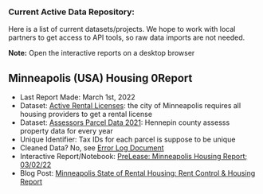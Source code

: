 ### Current Active Data Repository: 
Here is a list of current datasets/projects. We hope to work with local partners to get access to API tools, so raw data imports are not needed.

**Note:** Open the interactive reports on a desktop browser

## Minneapolis (USA) Housing 0Report
* Last Report Made: March 1st, 2022 
* Dataset: [Active Rental Licenses](https://opendata.minneapolismn.gov/datasets/cityoflakes::active-rental-licenses/about): the city of Minneapolis requires all housing providers to get a rental license
* Dataset: [Assessors Parcel Data 2021](https://opendata.minneapolismn.gov/datasets/assessors-parcel-data-2021/explore): Hennepin county assesss property data for every year 
* Unique Identifier: Tax IDs for each parcel is suppose to be unique
* Cleaned Data? No, see [Error Log Document](https://github.com/PreLease/community-data-reports/blob/058afacb566e8a58860dfdd0e08bc846c8d97e27/Data%20Reports/Minneapolis/Error/README.md) 
* Interactive Report/Notebook: [PreLease: Minneapolis Housing Report; 03/02/22](https://nbviewer.org/github/PreLease/community-data-reports/blob/main/Data%20Reports/Minneapolis/Prelease%20Minneapolis%20Rental%20Report.ipynb)
* Blog Post: [Minneapolis State of Rental Housing: Rent Control & Housing Report](https://medium.com/@getprelease/minneapolis-state-of-rental-housing-sorh-rent-control-open-housing-data-report-73d38a557ab7)       


